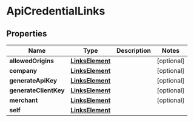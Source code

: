 

# ApiCredentialLinks


## Properties

| Name | Type | Description | Notes |
|------------ | ------------- | ------------- | -------------|
|**allowedOrigins** | [**LinksElement**](LinksElement.md) |  |  [optional] |
|**company** | [**LinksElement**](LinksElement.md) |  |  [optional] |
|**generateApiKey** | [**LinksElement**](LinksElement.md) |  |  [optional] |
|**generateClientKey** | [**LinksElement**](LinksElement.md) |  |  [optional] |
|**merchant** | [**LinksElement**](LinksElement.md) |  |  [optional] |
|**self** | [**LinksElement**](LinksElement.md) |  |  |



